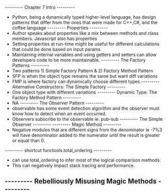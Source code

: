 --------- Chapter 7 Intro ---------
- Python, being a dynamically typed higher-level language, has design patterns that differ from the ones that were made for C++,C#, and the coffee language
--------- Properties ---------
- Author speaks about properties like a mix between methods and class members. Javascript also has properties 
- Setting properties at run-time might be useful for different calculations that could be done based on input params
- Maintaining internal variables and using getters and setters can allow developers code to be more maintainable.
--------- The Factory Patterns ---------
- Two patterns 1) Simple Factory Pattern & 2) Factory Method Pattern
- SFP is when the object type remains the same but want diff variations
- FMP is where factory can dynamically choose different types
--------- Alternative Constructors: The Simple Factory ---------
- One object type with different variations 
--------- Dynamic Type: The Factory Method Pattern ---------
- NA
--------- The Observer Pattern ---------
- observable has some event detection algorithm and the observer must know how to detect when an event occurred.
- Observers subscribe to the observable ie. pub-sub
--------- The Simple Observer ---------
--------- Magic Method ---------
- Negative modulos that are different signs from the denominator ie -7%3 will have denominator added to the numerator until the result is greater or equal than 0.

--------- shortcut functools.total_ordering ---------
- can use total_ordering to infer most of the logical comparison methods.
- This can negatively impact stack tracing and performance.

--------- Rebelliously Misusing Magic Methods ---------
- 